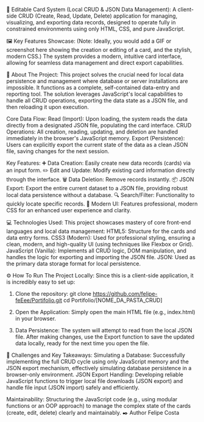 💾 Editable Card System (Local CRUD & JSON Data Management): 
A client-side CRUD (Create, Read, Update, Delete) application for managing, visualizing, and exporting data records, designed to operate fully in constrained environments using only HTML, CSS, and pure JavaScript.

🖼️ Key Features Showcase: 
(Note: Ideally, you would add a GIF or screenshot here showing the creation or editing of a card, and the stylish, modern CSS.)
The system provides a modern, intuitive card interface, allowing for seamless data management and direct export capabilities.

📄 About The Project: 
This project solves the crucial need for local data persistence and management where database or server installations are impossible. It functions as a complete, self-contained data-entry and reporting tool.
The solution leverages JavaScript's local capabilities to handle all CRUD operations, exporting the data state as a JSON file, and then reloading it upon execution.

Core Data Flow: 
Read (Import): Upon loading, the system reads the data directly from a designated JSON file, populating the card interface.
CRUD Operations: All creation, reading, updating, and deletion are handled immediately in the browser's JavaScript memory.
Export (Persistence): Users can explicitly export the current state of the data as a clean JSON file, saving changes for the next session.

Key Features: 
➕ Data Creation: Easily create new data records (cards) via an input form.
✏️ Edit and Update: Modify existing card information directly through the interface.
🗑️ Data Deletion: Remove records instantly.
📦 JSON Export: Export the entire current dataset to a JSON file, providing robust local data persistence without a database.
🔍 Search/Filter: Functionality to quickly locate specific records.
🎨 Modern UI: Features professional, modern CSS for an enhanced user experience and clarity.

💻 Technologies Used: 
This project showcases mastery of core front-end languages and local data management:
HTML5: Structure for the cards and data entry forms.
CSS3 (Modern): Used for professional styling, ensuring a clean, modern, and high-quality UI (using techniques like Flexbox or Grid).
JavaScript (Vanilla): Implements all CRUD logic, DOM manipulation, and handles the logic for exporting and importing the JSON file.
JSON: Used as the primary data storage format for local persistence.

⚙️ How To Run The Project Locally: 
Since this is a client-side application, it is incredibly easy to set up:

1. Clone the repository: git clone https://github.com/felipe-feEee/Portifolio.git
cd Portifolio/[NOME_DA_PASTA_CRUD]

2. Open the Application:
Simply open the main HTML file (e.g., index.html) in your browser.

3. Data Persistence:
The system will attempt to read from the local JSON file. After making changes, use the Export function to save the updated data locally, ready for the next time you open the file.

🧠 Challenges and Key Takeaways: 
Simulating a Database: Successfully implementing the full CRUD cycle using only JavaScript memory and the JSON export mechanism, effectively simulating database persistence in a browser-only environment.
JSON Export Handling: Developing reliable JavaScript functions to trigger local file downloads (JSON export) and handle file input (JSON import) safely and efficiently.

Maintainability: Structuring the JavaScript code (e.g., using modular functions or an OOP approach) to manage the complex state of the cards (create, edit, delete) clearly and maintainably.
✒️ Author
Felipe Costa
